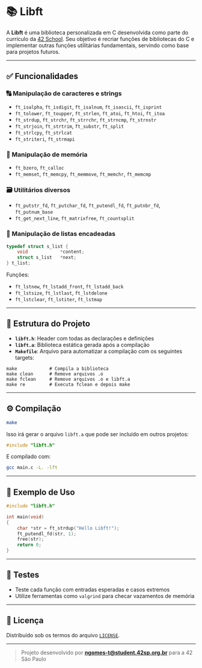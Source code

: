 # 📚 Libft

A **Libft** é uma biblioteca personalizada em C desenvolvida como parte do currículo da [42 School](https://42sp.org.br/). Seu objetivo é recriar funções de bibliotecas do C e implementar outras funções utilitárias fundamentais, servindo como base para projetos futuros.

---

## ✅ Funcionalidades

### 🔠 Manipulação de caracteres e strings

- `ft_isalpha`, `ft_isdigit`, `ft_isalnum`, `ft_isascii`, `ft_isprint`
- `ft_tolower`, `ft_toupper`, `ft_strlen`, `ft_atoi`, `ft_htoi`, `ft_itoa`
- `ft_strdup`, `ft_strchr`, `ft_strrchr`, `ft_strncmp`, `ft_strnstr`
- `ft_strjoin`, `ft_strtrim`, `ft_substr`, `ft_split`
- `ft_strlcpy`, `ft_strlcat`
- `ft_striteri`, `ft_strmapi`

### 🧠 Manipulação de memória

- `ft_bzero`, `ft_calloc`
- `ft_memset`, `ft_memcpy`, `ft_memmove`, `ft_memchr`, `ft_memcmp`

### 🗃️ Utilitários diversos

- `ft_putstr_fd`, `ft_putchar_fd`, `ft_putendl_fd`, `ft_putnbr_fd`, `ft_putnum_base`
- `ft_get_next_line`, `ft_matrixfree`, `ft_countsplit`

### 🔗 Manipulação de listas encadeadas

```c
typedef struct s_list {
    void            *content;
    struct s_list   *next;
} t_list;
```

Funções:
- `ft_lstnew`, `ft_lstadd_front`, `ft_lstadd_back`
- `ft_lstsize`, `ft_lstlast`, `ft_lstdelone`
- `ft_lstclear`, `ft_lstiter`, `ft_lstmap`

---

## 🧩 Estrutura do Projeto

- **`libft.h`**: Header com todas as declarações e definições
- **`libft.a`**: Biblioteca estática gerada após a compilação
- **`Makefile`**: Arquivo para automatizar a compilação com os seguintes targets:

```make
make            # Compila a biblioteca
make clean      # Remove arquivos .o
make fclean     # Remove arquivos .o e libft.a
make re         # Executa fclean e depois make
```

---

## ⚙️ Compilação

```bash
make
```

Isso irá gerar o arquivo `libft.a` que pode ser incluído em outros projetos:

```c
#include "libft.h"
```

E compilado com:

```bash
gcc main.c -L. -lft
```

---

## 🔎 Exemplo de Uso

```c
#include "libft.h"

int main(void)
{
    char *str = ft_strdup("Hello Libft!");
    ft_putendl_fd(str, 1);
    free(str);
    return 0;
}
```

---

## 🧪 Testes

- Teste cada função com entradas esperadas e casos extremos
- Utilize ferramentas como `valgrind` para checar vazamentos de memória

---

## 📜 Licença

Distribuído sob os termos do arquivo [`LICENSE`](./LICENSE).

---

> Projeto desenvolvido por **[ngomes-t@student.42sp.org.br](mailto:ngomes-t@student.42sp.org.br)** para a 42 São Paulo
